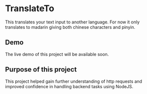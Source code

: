 # TranslateTo

This translates your text input to another language. For now it only translates to madarin giving both chinese characters and pinyin.

## Demo

The live demo of this project will be available soon.

## Purpose of this project

This project helped gain further understanding of http requests and improved confidence in handling backend tasks using NodeJS. 
